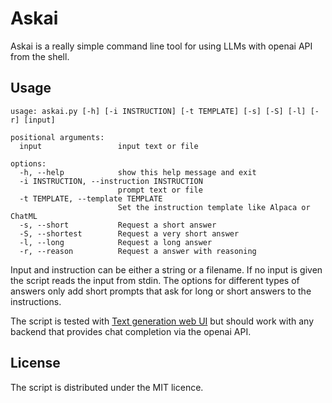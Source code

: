 # Askai

Askai is a really simple command line tool for using LLMs with openai API
from the shell.

## Usage

```
usage: askai.py [-h] [-i INSTRUCTION] [-t TEMPLATE] [-s] [-S] [-l] [-r] [input]

positional arguments:
  input                 input text or file

options:
  -h, --help            show this help message and exit
  -i INSTRUCTION, --instruction INSTRUCTION
                        prompt text or file
  -t TEMPLATE, --template TEMPLATE
                        Set the instruction template like Alpaca or ChatML
  -s, --short           Request a short answer
  -S, --shortest        Request a very short answer
  -l, --long            Request a long answer
  -r, --reason          Request a answer with reasoning
```

Input and instruction can be either a string or a filename. If no input is given
the script reads the input from stdin. The options for different types of answers
only add short prompts that ask for long or short answers to the instructions.

The script is tested with [Text generation web UI](https://github.com/oobabooga/text-generation-webui/)
but should work with any backend that provides chat completion via the openai API.

## License

The script is distributed under the MIT licence.
